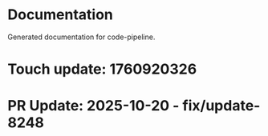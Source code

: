 # Documentation

Generated documentation for code-pipeline.

# Touch update: 1760920326

# PR Update: 2025-10-20 - fix/update-8248
